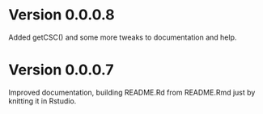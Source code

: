 # Version 0.0.0.8

Added getCSC() and some more tweaks to documentation and help.

# Version 0.0.0.7 

Improved documentation, building README.Rd from README.Rmd just by knitting it in Rstudio.
